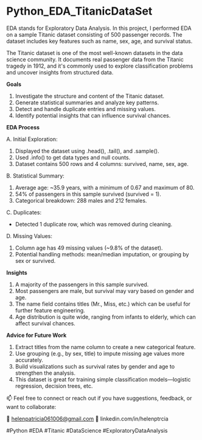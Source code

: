 # Python_EDA_TitanicDataSet

EDA stands for Exploratory Data Analysis. In this project, I performed EDA on a sample Titanic dataset consisting of 500 passenger records. The dataset includes key features such as name, sex, age, and survival status.

The Titanic dataset is one of the most well-known datasets in the data science community. It documents real passenger data from the Titanic tragedy in 1912, and it's commonly used to explore classification problems and uncover insights from structured data.

**Goals**
1. Investigate the structure and content of the Titanic dataset.
2. Generate statistical summaries and analyze key patterns.
3. Detect and handle duplicate entries and missing values.
4. Identify potential insights that can influence survival chances.

**EDA Process**

A. Initial Exploration:
  1. Displayed the dataset using .head(), .tail(), and .sample().
  2. Used .info() to get data types and null counts.
  3. Dataset contains 500 rows and 4 columns: survived, name, sex, age.

B. Statistical Summary:
  1. Average age: ~35.9 years, with a minimum of 0.67 and maximum of 80.
  2. 54% of passengers in this sample survived (survived = 1).
  3. Categorical breakdown: 288 males and 212 females.

C. Duplicates:
  - Detected 1 duplicate row, which was removed during cleaning.

D. Missing Values:
  1. Column age has 49 missing values (~9.8% of the dataset).
  2. Potential handling methods: mean/median imputation, or grouping by sex or survived.

**Insights**
1. A majority of the passengers in this sample survived.
2. Most passengers are male, but survival may vary based on gender and age.
3. The name field contains titles (Mr., Miss, etc.) which can be useful for further feature engineering.
4. Age distribution is quite wide, ranging from infants to elderly, which can affect survival chances.

**Advice for Future Work**
1. Extract titles from the name column to create a new categorical feature.
2. Use grouping (e.g., by sex, title) to impute missing age values more accurately.
3. Build visualizations such as survival rates by gender and age to strengthen the analysis.
4. This dataset is great for training simple classification models—logistic regression, decision trees, etc.

📫 Feel free to connect or reach out if you have suggestions, feedback, or want to collaborate:

📧 helenpatricia061006@gmail.com
🔗 linkedin.com/in/helenptrcia

#Python
#EDA
#Titanic
#DataScience
#ExploratoryDataAnalysis
